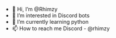 - 👋 Hi, I’m @Rhimzy
- 👀 I’m interested in Discord bots
- 🌱 I’m currently learning python
- 📫 How to reach me Discord - @rhimzy

<!---
Rhimzy/Rhimzy is a ✨ special ✨ repository because its `README.md` (this file) appears on your GitHub profile.
You can click the Preview link to take a look at your changes.
--->

